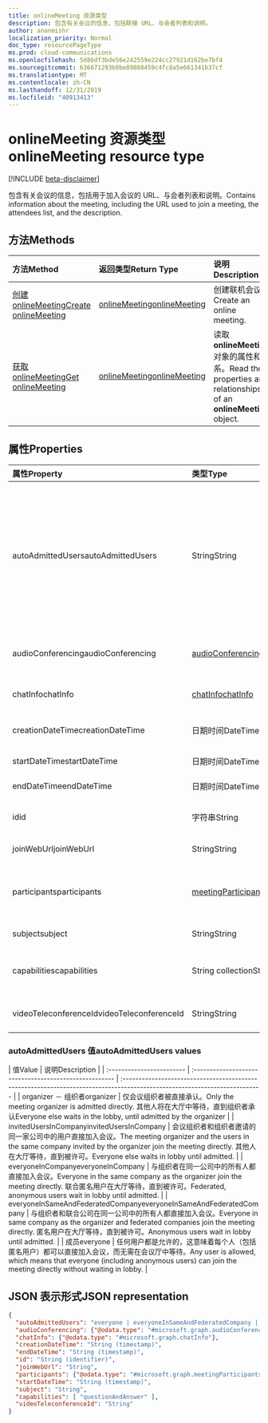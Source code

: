```yaml
---
title: onlineMeeting 资源类型
description: 包含有关会议的信息，包括联接 URL、与会者列表和说明。
author: ananmishr
localization_priority: Normal
doc_type: resourcePageType
ms.prod: cloud-communications
ms.openlocfilehash: 5d86df3bde56e242559e224cc27921d162be7bf4
ms.sourcegitcommit: 636671293b0be89088459c4fc8a5e661341b37cf
ms.translationtype: MT
ms.contentlocale: zh-CN
ms.lasthandoff: 12/31/2019
ms.locfileid: "40913413"
---
```

# <a name="onlinemeeting-resource-type"></a><span data-ttu-id="d1f1a-103">onlineMeeting 资源类型</span><span class="sxs-lookup"><span data-stu-id="d1f1a-103">onlineMeeting resource type</span></span>

[!INCLUDE [beta-disclaimer](../../includes/beta-disclaimer.md)]

<span data-ttu-id="d1f1a-104">包含有关会议的信息，包括用于加入会议的 URL、与会者列表和说明。</span><span class="sxs-lookup"><span data-stu-id="d1f1a-104">Contains information about the meeting, including the URL used to join a meeting, the attendees list, and the description.</span></span>

## <a name="methods"></a><span data-ttu-id="d1f1a-105">方法</span><span class="sxs-lookup"><span data-stu-id="d1f1a-105">Methods</span></span>

| <span data-ttu-id="d1f1a-106">方法</span><span class="sxs-lookup"><span data-stu-id="d1f1a-106">Method</span></span>         | <span data-ttu-id="d1f1a-107">返回类型</span><span class="sxs-lookup"><span data-stu-id="d1f1a-107">Return Type</span></span> | <span data-ttu-id="d1f1a-108">说明</span><span class="sxs-lookup"><span data-stu-id="d1f1a-108">Description</span></span> |
|:---------------|:--------|:----------|
| [<span data-ttu-id="d1f1a-109">创建 onlineMeeting</span><span class="sxs-lookup"><span data-stu-id="d1f1a-109">Create onlineMeeting</span></span>](../api/application-post-onlineMeetings.md) | [<span data-ttu-id="d1f1a-110">onlineMeeting</span><span class="sxs-lookup"><span data-stu-id="d1f1a-110">onlineMeeting</span></span>](onlinemeeting.md) | <span data-ttu-id="d1f1a-111">创建联机会议。</span><span class="sxs-lookup"><span data-stu-id="d1f1a-111">Create an online meeting.</span></span> |
| [<span data-ttu-id="d1f1a-112">获取 onlineMeeting</span><span class="sxs-lookup"><span data-stu-id="d1f1a-112">Get onlineMeeting</span></span>](../api/onlinemeeting-get.md) | [<span data-ttu-id="d1f1a-113">onlineMeeting</span><span class="sxs-lookup"><span data-stu-id="d1f1a-113">onlineMeeting</span></span>](onlinemeeting.md) | <span data-ttu-id="d1f1a-114">读取**onlineMeeting**对象的属性和关系。</span><span class="sxs-lookup"><span data-stu-id="d1f1a-114">Read the properties and relationships of an **onlineMeeting** object.</span></span> |

## <a name="properties"></a><span data-ttu-id="d1f1a-115">属性</span><span class="sxs-lookup"><span data-stu-id="d1f1a-115">Properties</span></span>

| <span data-ttu-id="d1f1a-116">属性</span><span class="sxs-lookup"><span data-stu-id="d1f1a-116">Property</span></span>                  | <span data-ttu-id="d1f1a-117">类型</span><span class="sxs-lookup"><span data-stu-id="d1f1a-117">Type</span></span>                                                   | <span data-ttu-id="d1f1a-118">说明</span><span class="sxs-lookup"><span data-stu-id="d1f1a-118">Description</span></span>                                                                                                                |
| :------------------------ | :----------------------------------------------------- | :------------------------------------------------------------------------------------------------------------------------- |
| <span data-ttu-id="d1f1a-119">autoAdmittedUsers</span><span class="sxs-lookup"><span data-stu-id="d1f1a-119">autoAdmittedUsers</span></span>         | <span data-ttu-id="d1f1a-120">String</span><span class="sxs-lookup"><span data-stu-id="d1f1a-120">String</span></span>                                                 | <span data-ttu-id="d1f1a-121">指定将自动允许加入联机会议的参与者类型的设置。</span><span class="sxs-lookup"><span data-stu-id="d1f1a-121">The setting that specifies the type of participants that will automatically be allowed into the online meeting.</span></span> <span data-ttu-id="d1f1a-122">可取值为：`everyone`、`everyoneInSameAndFederatedCompany`、`everyoneInCompany`、`invitedUsersInCompany`、`organizer`。</span><span class="sxs-lookup"><span data-stu-id="d1f1a-122">Possible values are: `everyone`, `everyoneInSameAndFederatedCompany`, `everyoneInCompany`, `invitedUsersInCompany`, `organizer`.</span></span> <span data-ttu-id="d1f1a-123">只读。</span><span class="sxs-lookup"><span data-stu-id="d1f1a-123">Read-only.</span></span>|
| <span data-ttu-id="d1f1a-124">audioConferencing</span><span class="sxs-lookup"><span data-stu-id="d1f1a-124">audioConferencing</span></span>         | [<span data-ttu-id="d1f1a-125">audioConferencing</span><span class="sxs-lookup"><span data-stu-id="d1f1a-125">audioConferencing</span></span>](audioconferencing.md)              | <span data-ttu-id="d1f1a-126">联机会议的电话访问（拨入）信息。</span><span class="sxs-lookup"><span data-stu-id="d1f1a-126">The phone access (dial-in) information for an online meeting.</span></span> <span data-ttu-id="d1f1a-127">只读。</span><span class="sxs-lookup"><span data-stu-id="d1f1a-127">Read-only.</span></span> |
| <span data-ttu-id="d1f1a-128">chatInfo</span><span class="sxs-lookup"><span data-stu-id="d1f1a-128">chatInfo</span></span>                  | [<span data-ttu-id="d1f1a-129">chatInfo</span><span class="sxs-lookup"><span data-stu-id="d1f1a-129">chatInfo</span></span>](chatinfo.md)                                | <span data-ttu-id="d1f1a-130">与此联机会议关联的聊天信息。</span><span class="sxs-lookup"><span data-stu-id="d1f1a-130">The chat information associated with this online meeting.</span></span> |
| <span data-ttu-id="d1f1a-131">creationDateTime</span><span class="sxs-lookup"><span data-stu-id="d1f1a-131">creationDateTime</span></span>          | <span data-ttu-id="d1f1a-132">日期时间</span><span class="sxs-lookup"><span data-stu-id="d1f1a-132">DateTime</span></span>                                               | <span data-ttu-id="d1f1a-133">以 UTC 表示的会议创建时间。</span><span class="sxs-lookup"><span data-stu-id="d1f1a-133">The meeting creation time in UTC.</span></span> <span data-ttu-id="d1f1a-134">只读。</span><span class="sxs-lookup"><span data-stu-id="d1f1a-134">Read-only.</span></span> |
| <span data-ttu-id="d1f1a-135">startDateTime</span><span class="sxs-lookup"><span data-stu-id="d1f1a-135">startDateTime</span></span>             | <span data-ttu-id="d1f1a-136">日期时间</span><span class="sxs-lookup"><span data-stu-id="d1f1a-136">DateTime</span></span>                                               | <span data-ttu-id="d1f1a-137">以 UTC 表示的会议开始时间。</span><span class="sxs-lookup"><span data-stu-id="d1f1a-137">The meeting start time in UTC.</span></span> |
| <span data-ttu-id="d1f1a-138">endDateTime</span><span class="sxs-lookup"><span data-stu-id="d1f1a-138">endDateTime</span></span>               | <span data-ttu-id="d1f1a-139">日期时间</span><span class="sxs-lookup"><span data-stu-id="d1f1a-139">DateTime</span></span>                                               | <span data-ttu-id="d1f1a-140">以 UTC 表示的会议结束时间。</span><span class="sxs-lookup"><span data-stu-id="d1f1a-140">The meeting end time in UTC.</span></span> |
| <span data-ttu-id="d1f1a-141">id</span><span class="sxs-lookup"><span data-stu-id="d1f1a-141">id</span></span>                        | <span data-ttu-id="d1f1a-142">字符串</span><span class="sxs-lookup"><span data-stu-id="d1f1a-142">String</span></span>                                                 | <span data-ttu-id="d1f1a-143">与联机会议关联的默认 ID。</span><span class="sxs-lookup"><span data-stu-id="d1f1a-143">The default ID associated with the online meeting.</span></span> <span data-ttu-id="d1f1a-144">只读。</span><span class="sxs-lookup"><span data-stu-id="d1f1a-144">Read-only.</span></span> |
| <span data-ttu-id="d1f1a-145">joinWebUrl</span><span class="sxs-lookup"><span data-stu-id="d1f1a-145">joinWebUrl</span></span>                   | <span data-ttu-id="d1f1a-146">String</span><span class="sxs-lookup"><span data-stu-id="d1f1a-146">String</span></span>                                                 | <span data-ttu-id="d1f1a-147">联机会议的加入 URL。</span><span class="sxs-lookup"><span data-stu-id="d1f1a-147">The join URL of the online meeting.</span></span> <span data-ttu-id="d1f1a-148">只读。</span><span class="sxs-lookup"><span data-stu-id="d1f1a-148">Read-only.</span></span>|
| <span data-ttu-id="d1f1a-149">participants</span><span class="sxs-lookup"><span data-stu-id="d1f1a-149">participants</span></span>              | [<span data-ttu-id="d1f1a-150">meetingParticipants</span><span class="sxs-lookup"><span data-stu-id="d1f1a-150">meetingParticipants</span></span>](meetingparticipants.md)          | <span data-ttu-id="d1f1a-151">与联机会议关联的参与者。</span><span class="sxs-lookup"><span data-stu-id="d1f1a-151">The participants associated with the online meeting.</span></span>  <span data-ttu-id="d1f1a-152">这包括组织者和与会者。</span><span class="sxs-lookup"><span data-stu-id="d1f1a-152">This includes the organizer and the attendees.</span></span> |
| <span data-ttu-id="d1f1a-153">subject</span><span class="sxs-lookup"><span data-stu-id="d1f1a-153">subject</span></span>                   | <span data-ttu-id="d1f1a-154">String</span><span class="sxs-lookup"><span data-stu-id="d1f1a-154">String</span></span>                                                 | <span data-ttu-id="d1f1a-155">联机会议的主题。</span><span class="sxs-lookup"><span data-stu-id="d1f1a-155">The subject of the online meeting.</span></span> |
| <span data-ttu-id="d1f1a-156">capabilities</span><span class="sxs-lookup"><span data-stu-id="d1f1a-156">capabilities</span></span>              | <span data-ttu-id="d1f1a-157">String collection</span><span class="sxs-lookup"><span data-stu-id="d1f1a-157">String collection</span></span>                                      | <span data-ttu-id="d1f1a-158">会议功能的列表。</span><span class="sxs-lookup"><span data-stu-id="d1f1a-158">The list of meeting capabilities.</span></span> <span data-ttu-id="d1f1a-159">可能的值是`questionAndAnswer`：。</span><span class="sxs-lookup"><span data-stu-id="d1f1a-159">Possible values are: `questionAndAnswer`.</span></span> |
| <span data-ttu-id="d1f1a-160">videoTeleconferenceId</span><span class="sxs-lookup"><span data-stu-id="d1f1a-160">videoTeleconferenceId</span></span>     | <span data-ttu-id="d1f1a-161">String</span><span class="sxs-lookup"><span data-stu-id="d1f1a-161">String</span></span>                                                 | <span data-ttu-id="d1f1a-162">视频电话会议 ID。</span><span class="sxs-lookup"><span data-stu-id="d1f1a-162">The video teleconferencing ID.</span></span> <span data-ttu-id="d1f1a-163">只读。</span><span class="sxs-lookup"><span data-stu-id="d1f1a-163">Read-only.</span></span> |

### <a name="autoadmittedusers-values"></a><span data-ttu-id="d1f1a-164">autoAdmittedUsers 值</span><span class="sxs-lookup"><span data-stu-id="d1f1a-164">autoAdmittedUsers values</span></span>
| <span data-ttu-id="d1f1a-165">值</span><span class="sxs-lookup"><span data-stu-id="d1f1a-165">Value</span></span> | <span data-ttu-id="d1f1a-166">说明</span><span class="sxs-lookup"><span data-stu-id="d1f1a-166">Description</span></span>  |
| :------------------------ | :----------------------------------------------------- | :------------------------------------------------------------------------------------------------------------------------- |
| <span data-ttu-id="d1f1a-167">organizer － 组织者</span><span class="sxs-lookup"><span data-stu-id="d1f1a-167">organizer</span></span> | <span data-ttu-id="d1f1a-168">仅会议组织者被直接承认。</span><span class="sxs-lookup"><span data-stu-id="d1f1a-168">Only the meeting organizer is admitted directly.</span></span>  <span data-ttu-id="d1f1a-169">其他人将在大厅中等待，直到组织者承认</span><span class="sxs-lookup"><span data-stu-id="d1f1a-169">Everyone else waits in the lobby, until admitted by the organizer</span></span>  |
| <span data-ttu-id="d1f1a-170">invitedUsersInCompany</span><span class="sxs-lookup"><span data-stu-id="d1f1a-170">invitedUsersInCompany</span></span> | <span data-ttu-id="d1f1a-171">会议组织者和组织者邀请的同一家公司中的用户直接加入会议。</span><span class="sxs-lookup"><span data-stu-id="d1f1a-171">The meeting organizer and the users in the same company invited by the organizer join the meeting directly.</span></span>  <span data-ttu-id="d1f1a-172">其他人在大厅等待，直到被许可。</span><span class="sxs-lookup"><span data-stu-id="d1f1a-172">Everyone else waits in lobby until admitted.</span></span>  |
| <span data-ttu-id="d1f1a-173">everyoneInCompany</span><span class="sxs-lookup"><span data-stu-id="d1f1a-173">everyoneInCompany</span></span> | <span data-ttu-id="d1f1a-174">与组织者在同一公司中的所有人都直接加入会议。</span><span class="sxs-lookup"><span data-stu-id="d1f1a-174">Everyone in the same company as the organizer join the meeting directly.</span></span>  <span data-ttu-id="d1f1a-175">联合匿名用户在大厅等待，直到被许可。</span><span class="sxs-lookup"><span data-stu-id="d1f1a-175">Federated, anonymous users wait in lobby until admitted.</span></span>  |
| <span data-ttu-id="d1f1a-176">everyoneInSameAndFederatedCompany</span><span class="sxs-lookup"><span data-stu-id="d1f1a-176">everyoneInSameAndFederatedCompany</span></span> |  <span data-ttu-id="d1f1a-177">与组织者和联合公司在同一公司中的所有人都直接加入会议。</span><span class="sxs-lookup"><span data-stu-id="d1f1a-177">Everyone in same company as the organizer and federated companies join the meeting directly.</span></span>  <span data-ttu-id="d1f1a-178">匿名用户在大厅等待，直到被许可。</span><span class="sxs-lookup"><span data-stu-id="d1f1a-178">Anonymous users wait in lobby until admitted.</span></span>  |
| <span data-ttu-id="d1f1a-179">成员</span><span class="sxs-lookup"><span data-stu-id="d1f1a-179">everyone</span></span> | <span data-ttu-id="d1f1a-180">任何用户都是允许的，这意味着每个人（包括匿名用户）都可以直接加入会议，而无需在会议厅中等待。</span><span class="sxs-lookup"><span data-stu-id="d1f1a-180">Any user is allowed, which means that everyone (including anonymous users) can join the meeting directly without waiting in lobby.</span></span>  |


## <a name="json-representation"></a><span data-ttu-id="d1f1a-181">JSON 表示形式</span><span class="sxs-lookup"><span data-stu-id="d1f1a-181">JSON representation</span></span>

<!-- {
  "blockType": "resource",
  "optionalProperties": [

  ],
  "@odata.type": "microsoft.graph.onlineMeeting"
}-->
```json
{
  "autoAdmittedUsers": "everyone | everyoneInSameAndFederatedCompany | everyoneInCompany | invitedUsersInCompany | organizer",
  "audioConferencing": {"@odata.type": "#microsoft.graph.audioConferencing"},
  "chatInfo": {"@odata.type": "#microsoft.graph.chatInfo"},
  "creationDateTime": "String (timestamp)",
  "endDateTime": "String (timestamp)",
  "id": "String (identifier)",
  "joinWebUrl": "String",
  "participants": {"@odata.type": "#microsoft.graph.meetingParticipants"},
  "startDateTime": "String (timestamp)",
  "subject": "String",
  "capabilities": [ "questionAndAnswer" ],
  "videoTeleconferenceId": "String"
}
```

<!-- uuid: 8fcb5dbc-d5aa-4681-8e31-b001d5168d79
2015-10-25 14:57:30 UTC -->
<!-- {
  "type": "#page.annotation",
  "description": "onlineMeeting resource",
  "keywords": "",
  "section": "documentation",
  "tocPath": ""
}-->
